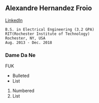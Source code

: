 ## Alexandre Hernandez Froio

[LinkedIn](https://www.linkedin.com/in/alexhfroio/)

    B.S. in Electrical Engineering (3.2 GPA)
    RIT(Rochester Institute of Technology) 
    Rochester, NY, USA
    Aug. 2013 - Dec. 2018
   

### Dame Da Ne

FUK 

- Bulleted
- List

1. Numbered
2. List
